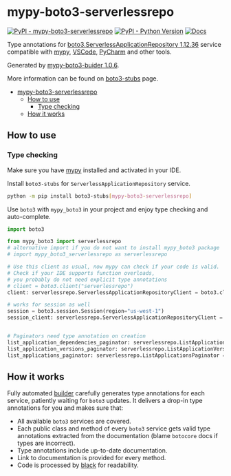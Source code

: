 # mypy-boto3-serverlessrepo

[![PyPI - mypy-boto3-serverlessrepo](https://img.shields.io/pypi/v/mypy-boto3-serverlessrepo.svg?color=blue)](https://pypi.org/project/mypy-boto3-serverlessrepo)
[![PyPI - Python Version](https://img.shields.io/pypi/pyversions/mypy-boto3-serverlessrepo.svg?color=blue)](https://pypi.org/project/mypy-boto3-serverlessrepo)
[![Docs](https://img.shields.io/readthedocs/mypy-boto3-builder.svg?color=blue)](https://mypy-boto3-builder.readthedocs.io/)

Type annotations for
[boto3.ServerlessApplicationRepository 1.12.36](https://boto3.amazonaws.com/v1/documentation/api/1.12.36/reference/services/serverlessrepo.html#ServerlessApplicationRepository) service
compatible with [mypy](https://github.com/python/mypy), [VSCode](https://code.visualstudio.com/),
[PyCharm](https://www.jetbrains.com/pycharm/) and other tools.

Generated by [mypy-boto3-buider 1.0.6](https://github.com/vemel/mypy_boto3_builder).

More information can be found on [boto3-stubs](https://pypi.org/project/boto3-stubs/) page.

- [mypy-boto3-serverlessrepo](#mypy-boto3-serverlessrepo)
  - [How to use](#how-to-use)
    - [Type checking](#type-checking)
  - [How it works](#how-it-works)

## How to use

### Type checking

Make sure you have [mypy](https://github.com/python/mypy) installed and activated in your IDE.

Install `boto3-stubs` for `ServerlessApplicationRepository` service.

```bash
python -m pip install boto3-stubs[mypy-boto3-serverlessrepo]
```

Use `boto3` with `mypy_boto3` in your project and enjoy type checking and auto-complete.

```python
import boto3

from mypy_boto3 import serverlessrepo
# alternative import if you do not want to install mypy_boto3 package
# import mypy_boto3_serverlessrepo as serverlessrepo

# Use this client as usual, now mypy can check if your code is valid.
# Check if your IDE supports function overloads,
# you probably do not need explicit type annotations
# client = boto3.client("serverlessrepo")
client: serverlessrepo.ServerlessApplicationRepositoryClient = boto3.client("serverlessrepo")

# works for session as well
session = boto3.session.Session(region="us-west-1")
session_client: serverlessrepo.ServerlessApplicationRepositoryClient = session.client("serverlessrepo")


# Paginators need type annotation on creation
list_application_dependencies_paginator: serverlessrepo.ListApplicationDependenciesPaginator = client.get_paginator("list_application_dependencies")
list_application_versions_paginator: serverlessrepo.ListApplicationVersionsPaginator = client.get_paginator("list_application_versions")
list_applications_paginator: serverlessrepo.ListApplicationsPaginator = client.get_paginator("list_applications")
```

## How it works

Fully automated [builder](https://github.com/vemel/mypy_boto3_builder) carefully generates
type annotations for each service, patiently waiting for `boto3` updates. It delivers
a drop-in type annotations for you and makes sure that:

- All available `boto3` services are covered.
- Each public class and method of every `boto3` service gets valid type annotations
  extracted from the documentation (blame `botocore` docs if types are incorrect).
- Type annotations include up-to-date documentation.
- Link to documentation is provided for every method.
- Code is processed by [black](https://github.com/psf/black) for readability.